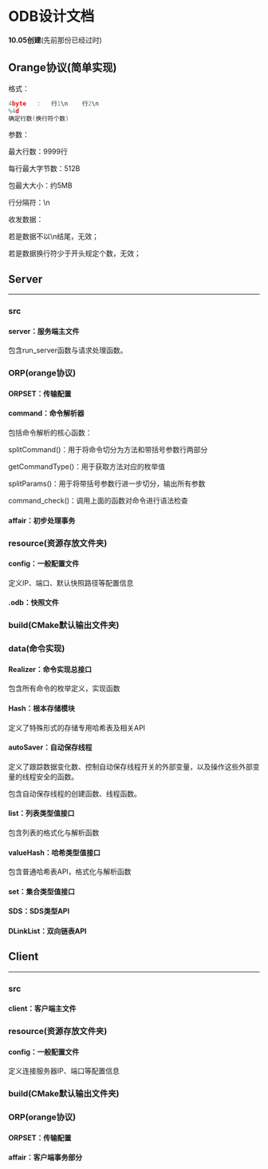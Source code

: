 # ODB设计文档

**10.05创建**(先前那份已经过时)

## Orange协议(简单实现)

格式：

```c
4byte	:	行1\n	行2\n
%4d
确定行数(换行符个数)
```

参数：

最大行数：9999行

每行最大字节数：512B

包最大大小：约5MB

行分隔符：\n



收发数据：

若是数据不以\n结尾，无效；

若是数据换行符少于开头规定个数，无效；



## Server

------

### src

#### server：服务端主文件

包含run_server函数与请求处理函数。

### ORP(orange协议)

#### ORPSET：传输配置

#### command：命令解析器

包括命令解析的核心函数：

splitCommand()：用于将命令切分为方法和带括号参数行两部分

getCommandType()：用于获取方法对应的枚举值

splitParams()：用于将带括号参数行进一步切分，输出所有参数

command_check()：调用上面的函数对命令进行语法检查

#### affair：初步处理事务



### resource(资源存放文件夹)

#### config：一般配置文件

定义IP、端口、默认快照路径等配置信息

#### .odb：快照文件



### build(CMake默认输出文件夹)



### data(命令实现)

#### Realizer：命令实现总接口

包含所有命令的枚举定义，实现函数

#### Hash：根本存储模块

定义了特殊形式的存储专用哈希表及相关API

#### autoSaver：自动保存线程

定义了跟踪数据变化数、控制自动保存线程开关的外部变量，以及操作这些外部变量的线程安全的函数。

包含自动保存线程的创建函数、线程函数。

#### list：列表类型值接口

包含列表的格式化与解析函数

#### valueHash：哈希类型值接口

包含普通哈希表API，格式化与解析函数

#### set：集合类型值接口

#### SDS：SDS类型API

#### DLinkList：双向链表API

### 

## Client

------

### src

#### client：客户端主文件



### resource(资源存放文件夹)

#### config：一般配置文件

定义连接服务器IP、端口等配置信息

### 

### build(CMake默认输出文件夹)



### ORP(orange协议)

#### ORPSET：传输配置

#### affair：客户端事务部分